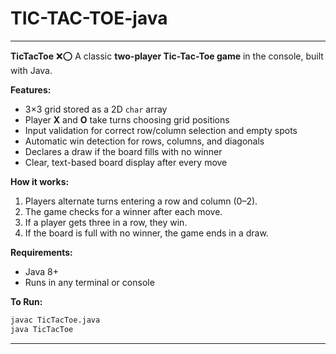 # TIC-TAC-TOE-java


---

**TicTacToe** ❌⭕
A classic **two-player Tic-Tac-Toe game** in the console, built with Java.

**Features:**

* 3×3 grid stored as a 2D `char` array
* Player **X** and **O** take turns choosing grid positions
* Input validation for correct row/column selection and empty spots
* Automatic win detection for rows, columns, and diagonals
* Declares a draw if the board fills with no winner
* Clear, text-based board display after every move

**How it works:**

1. Players alternate turns entering a row and column (0–2).
2. The game checks for a winner after each move.
3. If a player gets three in a row, they win.
4. If the board is full with no winner, the game ends in a draw.

**Requirements:**

* Java 8+
* Runs in any terminal or console

**To Run:**

```bash
javac TicTacToe.java
java TicTacToe
```

---

